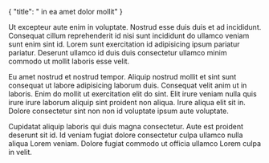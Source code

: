 {
  "title": " in ea amet dolor mollit"
}

Ut excepteur aute enim in voluptate. Nostrud esse duis duis et ad incididunt. Consequat cillum reprehenderit id nisi sunt incididunt do ullamco veniam sunt enim sint id. Lorem sunt exercitation id adipisicing ipsum pariatur pariatur. Deserunt ullamco id duis duis consectetur ullamco minim commodo ut mollit laboris esse velit.

Eu amet nostrud et nostrud tempor. Aliquip nostrud mollit et sint sunt consequat ut labore adipisicing laborum duis. Consequat velit anim ut in laboris. Enim do mollit ut exercitation elit do sint. Elit irure veniam nulla quis irure irure laborum aliquip sint proident non aliqua. Irure aliqua elit sit in. Dolore consectetur sint non non id voluptate ipsum aute voluptate.

Cupidatat aliquip laboris qui duis magna consectetur. Aute est proident deserunt sit id. Id veniam fugiat dolore consectetur culpa ullamco nulla aliqua Lorem veniam. Dolore fugiat commodo ut officia ullamco Lorem culpa in velit.